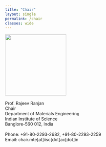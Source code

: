 ```yaml
---
title: "Chair"
layout: single
permalink: /chair
classes: wide
---
```


<img src="{{ site.baseurl }}/assets/images/faculty/rajeev.jpg" width=200px> <br>
<br>
Prof. Rajeev Ranjan <br> 
Chair <br>
Department of Materials Engineering<br>
Indian Institute of Science<br>
Banglore-560 012, India<br>
<br>
Phone: +91-80-2293-2682, +91-80-2293-2259<br>
Email: chair.mte[at]iisc[dot]ac[dot]in
